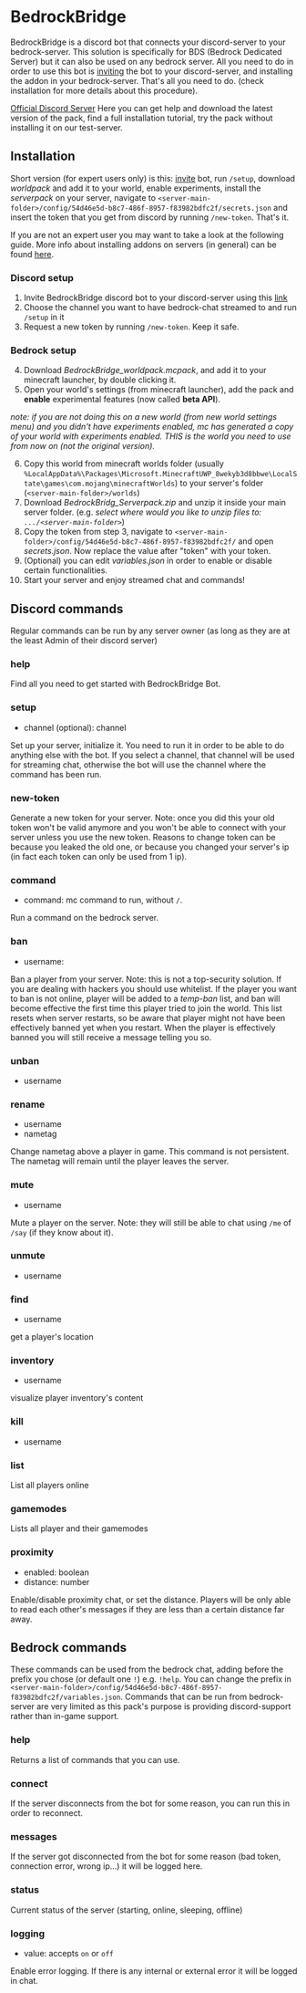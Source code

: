 # BedrockBridge
BedrockBridge is a discord bot that connects your discord-server to your bedrock-server. This solution is specifically for BDS (Bedrock Dedicated Server) but it can also be used on any bedrock server. All you need to do in order to use this bot is [inviting](https://discord.com/api/oauth2/authorize?client_id=1041838898843762769&permissions=2684357632&scope=bot%20applications.commands) the bot to your discord-server, and installing the addon in your bedrock-server. That's all you need to do. (check installation for more details about this procedure).

[Official Discord Server](https://discord.gg/A2SDjxQshJ)
Here you can get help and download the latest version of the pack, find a full installation tutorial, try the pack without installing it on our test-server. 

## Installation
Short version (for expert users only) is this: [invite](https://discord.com/api/oauth2/authorize?client_id=1041838898843762769&permissions=2684357632&scope=bot%20applications.commands) bot, run `/setup`, download *worldpack* and add it to your world, enable experiments, install the *serverpack* on your server, navigate to `<server-main-folder>/config/54d46e5d-b8c7-486f-8957-f83982bdfc2f/secrets.json` and insert the token that you get from discord by running `/new-token`.
That's it.

If you are not an expert user you may want to take a look at the following guide. More info about installing addons on servers (in general) can be found [here](https://learn.microsoft.com/en-us/minecraft/creator/documents/scriptingservers).
### Discord setup
1. Invite BedrockBridge discord bot to your discord-server using this [link](https://discord.com/api/oauth2/authorize?client_id=1041838898843762769&permissions=2684357632&scope=bot%20applications.commands)
2. Choose the channel you want to have bedrock-chat streamed to and run `/setup` in it
3. Request a new token by running `/new-token`. Keep it safe.
### Bedrock setup
4. Download *BedrockBridge_worldpack.mcpack*, and add it to your minecraft launcher, by double clicking it.
5. Open your world's settings (from minecraft launcher), add the pack and **enable** experimental features (now called **beta API**).

*note: if you are not doing this on a new world (from *new world* settings menu) and you didn't have experiments enabled, mc has generated a copy of your world with experiments enabled. THIS is the world you need to use from now on (not the original version).*

6. Copy this world from minecraft worlds folder (usually `%LocalAppData%\Packages\Microsoft.MinecraftUWP_8wekyb3d8bbwe\LocalState\games\com.mojang\minecraftWorlds`) to your server's folder (`<server-main-folder>/worlds`)
7. Download *BedrockBridg_Serverpack.zip* and unzip it inside your main server folder. (e.g. *select where would you like to unzip files to: `.../<server-main-folder>`*)
8. Copy the token from step 3, navigate to `<server-main-folder>/config/54d46e5d-b8c7-486f-8957-f83982bdfc2f/` and open *secrets.json*. Now replace the value after "token" with your token.
9. (Optional) you can edit *variables.json* in order to enable or disable certain functionalities.
10. Start your server and enjoy streamed chat and commands!

## Discord commands
Regular commands can be run by any server owner (as long as they are at the least Admin of their discord server)
### help
Find all you need to get started with BedrockBridge Bot.
### setup
* channel (optional): channel

Set up your server, initialize it. You need to run it in order to be able to do anything else with the bot. If you select a channel, that channel will be used for streaming chat, otherwise the bot will use the channel where the command has been run.
### new-token
Generate a new token for your server. Note: once you did this your old token won't be valid anymore and you won't be able to connect with your server unless you use the new token. Reasons to change token can be because you leaked the old one, or because you changed your server's ip (in fact each token can only be used from 1 ip).
### command
* command: mc command to run, without `/`.

Run a command on the bedrock server.
### ban
* username: 

Ban a player from your server. Note: this is not a top-security solution. If you are dealing with hackers you should use whitelist. If the player you want to ban is not online, player will be added to a *temp-ban* list, and ban will become effective the first time this player tried to join the world. This list resets when server restarts, so be aware that player might not have been effectively banned yet when you restart. When the player is effectively banned you will still receive a message telling you so.
### unban
* username
### rename
* username
* nametag

Change nametag above a player in game. This command is not persistent. The nametag will remain until the player leaves the server.
### mute
* username

Mute a player on the server. Note: they will still be able to chat using `/me` of `/say` (if they know about it).
### unmute
* username
###  find
* username

get a player's location
### inventory
* username

visualize player inventory's content
### kill
* username

### list
List all players online
### gamemodes
Lists all player and their gamemodes
### proximity 
* enabled: boolean
* distance: number

Enable/disable proximity chat, or set the distance. Players will be only able to read each other's messages if they are less than a certain distance far away.

 ## Bedrock commands
 These commands can be used from the bedrock chat, adding before the prefix you chose (or default one `!`) e.g. `!help`. You can change the prefix in `<server-main-folder>/config/54d46e5d-b8c7-486f-8957-f83982bdfc2f/variables.json`.
 Commands that can be run from bedrock-server are very limited as this pack's purpose is providing discord-support rather than in-game support.
 ### help
 Returns a list of commands that you can use.
 ### connect
 If the server disconnects from the bot for some reason, you can run this in order to reconnect.
 ### messages
 If the server got disconnected from the bot for some reason (bad token, connection error, wrong ip...) it will be logged here.
 ### status
 Current status of the server (starting, online, sleeping, offline)
 ### logging
 * value: accepts `on` or `off`
 
 Enable error logging. If there is any internal or external error it will be logged in chat.
